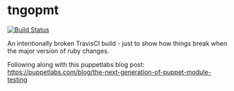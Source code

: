 # tngopmt

[![Build Status](https://travis-ci.org/j-c-h-e-n-g/tngopmt.png)](https://travis-ci.org/j-c-h-e-n-g/tngopmt)

An intentionally broken TravisCI build - just to show how things break when the major version of ruby changes.

Following along with this puppetlabs blog post: 
https://puppetlabs.com/blog/the-next-generation-of-puppet-module-testing

